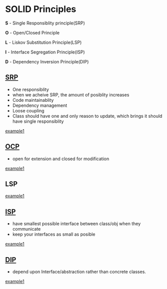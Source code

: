 # SOLID Principles

**S** - Single Responsiblity principle(SRP)

**O** - Open/Closed Principle

**L** - Liskov Substitution Principle(LSP)

**I** - Interface Segregation Principle(ISP)

**D** - Dependency Inversion Principle(DIP)

## [SRP](https://github.com/ajeeth-b/SOLID-Principles/tree/master/SRP)
- One responsiblity
- when we acheive SRP, the amount of posiblity increases
- Code maintainablity
- Dependency management
- Loose coupling
- Class should have one and only reason to update, which brings it should have single responsiblity


[example1](https://github.com/ajeeth-b/SOLID-Principles/tree/master/SRP/example1)

## [OCP](https://github.com/ajeeth-b/SOLID-Principles/tree/master/OCP)
- open for extension and closed for modification


[example1](https://github.com/ajeeth-b/SOLID-Principles/tree/master/OCP/example1)
## LSP


[example1](https://github.com/ajeeth-b/SOLID-Principles/tree/master/LSP/example1)

## [ISP](https://github.com/ajeeth-b/SOLID-Principles/tree/master/ISP)
- have smallest possible interface between class/obj when they communicate
- keep your interfaces as small as posible

[example1](https://github.com/ajeeth-b/SOLID-Principles/tree/master/ISP/example1)

## [DIP](https://github.com/ajeeth-b/SOLID-Principles/tree/master/DIP)
- depend upon Interface/abstraction rather than concrete classes.

[example1](https://github.com/ajeeth-b/SOLID-Principles/tree/master/DIP/example1)